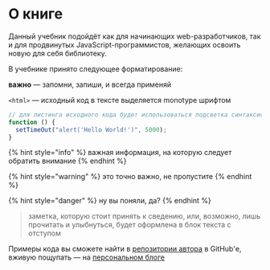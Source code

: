 # О книге

Данный учебник подойдёт как для начинающих web-разработчиков, так и для продвинутых JavaScript-программистов, желающих освоить новую для себя библиотеку.

В учебнике принято следующее форматирование:

**важно** — запомни, запиши, и всегда применяй

`<html>` — исходный код в тексте выделяется monotype шрифтом

```javascript
// для листинга исходного кода будет использоваться подсветка синтаксиса
function () {
  setTimeOut("alert('Hello World!')", 5000);
}
```

{% hint style="info" %}
важная информация, на которую следует обратить внимание
{% endhint %}

{% hint style="warning" %}
это точно важно, не пропустите
{% endhint %}

{% hint style="danger" %}
ну вы поняли, да?
{% endhint %}

> заметка, которую стоит принять к сведению, или, возможно, лишь прочитать и улыбнуться, будет оформлена в блок текста с отступом

Примеры кода вы сможете найти в [репозитории автора](https://github.com/AntonShevchuk/jquery-for-beginners) в GitHub'е, вживую пощупать — на [персональном блоге](https://anton.shevchuk.name/book/code/)
